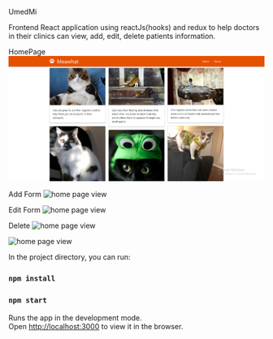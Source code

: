 UmedMi

Frontend React application using reactJs(hooks) and redux to help doctors
in their clinics can view, add, edit, delete patients information.

HomePage
![home page view](https://github.com/MENNA123MAHMOUD/Meawhat/blob/master/src/HomePage.png)

Add Form
![home page view](https://github.com/MENNA123MAHMOUD/Meawhat/blob/master/src/Add.png)

Edit Form
![home page view](https://github.com/MENNA123MAHMOUD/Meawhat/blob/master/src/Edit.png)

Delete
![home page view](https://github.com/MENNA123MAHMOUD/Meawhat/blob/master/src/delete.png)

![home page view](https://github.com/MENNA123MAHMOUD/Meawhat/blob/master/src/delete2.png)

In the project directory, you can run:

### `npm install`
### `npm start`

Runs the app in the development mode.<br />
Open [http://localhost:3000](http://localhost:3000) to view it in the browser.


